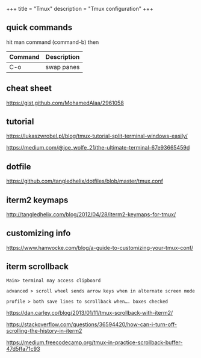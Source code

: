 +++
title = "Tmux"
description = "Tmux configuration"
+++

## quick commands

hit man command (command-b) then

|Command|Description|
|---|---|
|C-o | swap panes|

## cheat sheet

https://gist.github.com/MohamedAlaa/2961058

## tutorial

https://lukaszwrobel.pl/blog/tmux-tutorial-split-terminal-windows-easily/

https://medium.com/@joe_wolfe_21/the-ultimate-terminal-67e93665459d

## dotfile

https://github.com/tangledhelix/dotfiles/blob/master/tmux.conf


## iterm2 keymaps

http://tangledhelix.com/blog/2012/04/28/iterm2-keymaps-for-tmux/


## customizing info

https://www.hamvocke.com/blog/a-guide-to-customizing-your-tmux-conf/


## iterm scrollback

```
Main> terminal may access clipboard

advanced > scroll wheel sends arrow keys when in alternate screen mode

profile > both save lines to scrollback when…. boxes checked
```

https://dan.carley.co/blog/2013/01/11/tmux-scrollback-with-iterm2/

https://stackoverflow.com/questions/36594420/how-can-i-turn-off-scrolling-the-history-in-iterm2

https://medium.freecodecamp.org/tmux-in-practice-scrollback-buffer-47d5ffa71c93






